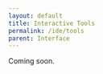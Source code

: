 ```yaml
---
layout: default
title: Interactive Tools
permalink: /ide/tools
parent: Interface
---
```


Coming soon.
